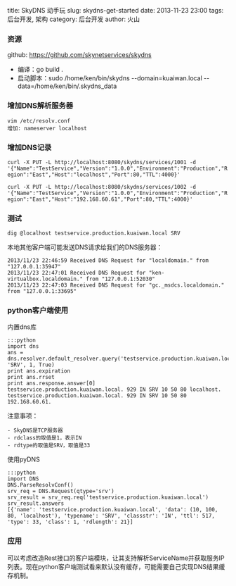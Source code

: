 title: SkyDNS 动手玩
slug: skydns-get-started
date: 2013-11-23 23:00
tags: 后台开发, 架构
category: 后台开发
author: 火山

### 资源

github: https://github.com/skynetservices/skydns

- 编译：go build .
- 启动脚本：sudo /home/ken/bin/skydns --domain=kuaiwan.local --data=/home/ken/bin/.skydns_data

### 增加DNS解析服务器

	vim /etc/resolv.conf
	增加: nameserver localhost

### 增加DNS记录

`curl -X PUT -L http://localhost:8080/skydns/services/1001 -d '{"Name":"TestService","Version":"1.0.0","Environment":"Production","Region":"East","Host":"localhost","Port":80,"TTL":4000}'`

`curl -X PUT -L http://localhost:8080/skydns/services/1002 -d '{"Name":"TestService","Version":"1.0.0","Environment":"Production","Region":"East","Host":"192.168.60.61","Port":80,"TTL":4000}'`

### 测试

`dig @localhost testservice.production.kuaiwan.local SRV`

本地其他客户端可能发送DNS请求给我们的DNS服务器：

    2013/11/23 22:46:59 Received DNS Request for "localdomain." from "127.0.0.1:35947"
    2013/11/23 22:47:01 Received DNS Request for "ken-virtualbox.localdomain." from "127.0.0.1:52030"
    2013/11/23 22:47:03 Received DNS Request for "gc._msdcs.localdomain." from "127.0.0.1:33695"
    

### python客户端使用

内置dns库

    :::python
    import dns 
    ans = dns.resolver.default_resolver.query('testservice.production.kuaiwan.local.', 'SRV', 1, True)
	print ans.expiration
    print ans.rrset
    print ans.response.answer[0]
    testservice.production.kuaiwan.local. 929 IN SRV 10 50 80 localhost.
    testservice.production.kuaiwan.local. 929 IN SRV 10 50 80 192.168.60.61.

注意事项：

	- SkyDNS是TCP服务器
	- rdclass的取值是1，表示IN
	- rdtype的取值是SRV，取值是33

使用pyDNS

    :::python
    import DNS
    DNS.ParseResolvConf()
    srv_req = DNS.Request(qtype='srv')
    srv_result = srv_req.req('testservice.production.kuaiwan.local')
    srv_result.answers
    [{'name': 'testservice.production.kuaiwan.local', 'data': (10, 100, 80, 'localhost'), 'typename': 'SRV', 'classstr': 'IN', 'ttl': 517, 'type': 33, 'class': 1, 'rdlength': 21}]

### 应用

可以考虑改造Rest接口的客户端模块，让其支持解析ServiceName并获取服务IP列表。现在python客户端测试看来默认没有缓存，可能需要自己实现DNS结果缓存机制。


